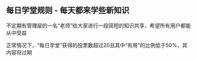 ## 每日学堂规则 - 每天都来学些新知识

 不定期有管理层的一名“老师”给大家进行一段简短的知识共享，希望所有用户都能从中受益

 正常情况下，“每日学堂”获得的投票数超过20且其中“有用”的比例低于50%，其内容将过期 